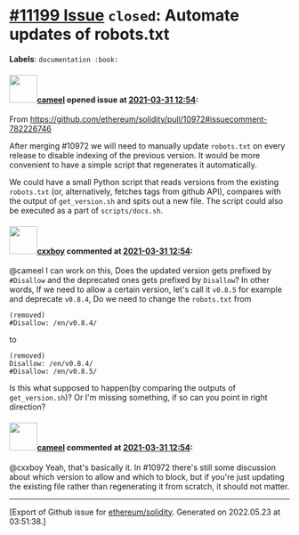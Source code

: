 # [\#11199 Issue](https://github.com/ethereum/solidity/issues/11199) `closed`: Automate updates of robots.txt
**Labels**: `documentation :book:`


#### <img src="https://avatars.githubusercontent.com/u/137030?v=4" width="50">[cameel](https://github.com/cameel) opened issue at [2021-03-31 12:54](https://github.com/ethereum/solidity/issues/11199):

From https://github.com/ethereum/solidity/pull/10972#issuecomment-782226746

After merging #10972 we will need to manually update `robots.txt` on every release to disable indexing of the previous version. It would be more convenient to have a simple script that regenerates it automatically.

We could have a small Python script that reads versions from the existing `robots.txt` (or, alternatively, fetches tags from github API), compares with the output of `get_version.sh` and spits out a new file. The script could also be executed as a part of `scripts/docs.sh`.

#### <img src="https://avatars.githubusercontent.com/u/71412187?v=4" width="50">[cxxboy](https://github.com/cxxboy) commented at [2021-03-31 12:54](https://github.com/ethereum/solidity/issues/11199#issuecomment-812312930):

@cameel I can work on this, Does the updated version gets prefixed by `#Disallow` and the deprecated ones gets prefixed by `Disallow`?
In other words, If we need to allow a certain version, let's call it `v0.8.5` for example and deprecate `v0.8.4`, Do we need to change the `robots.txt` from
```
(removed)
#Disallow: /en/v0.8.4/
```
to
```
(removed)
Disallow: /en/v0.8.4/
#Disallow: /en/v0.8.5/
```
Is this what supposed to happen(by comparing the outputs of `get_version.sh`)? Or I'm missing something, if so can you point in right direction?

#### <img src="https://avatars.githubusercontent.com/u/137030?v=4" width="50">[cameel](https://github.com/cameel) commented at [2021-03-31 12:54](https://github.com/ethereum/solidity/issues/11199#issuecomment-812762876):

@cxxboy Yeah, that's basically it. In #10972 there's still some discussion about which version to allow and which to block, but if you're just updating the existing file rather than regenerating it from scratch, it should not matter.


-------------------------------------------------------------------------------



[Export of Github issue for [ethereum/solidity](https://github.com/ethereum/solidity). Generated on 2022.05.23 at 03:51:38.]

